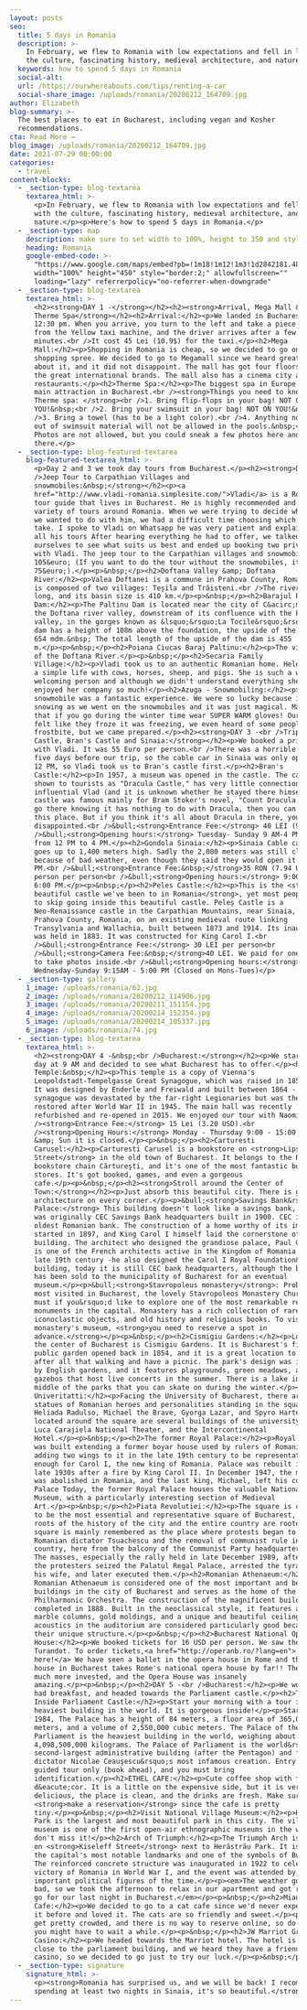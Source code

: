 ```yaml
---
layout: posts
seo:
  title: 5 days in Romania
  description: >-
    In February, we flew to Romania with low expectations and fell in love with
    the culture, fascinating history, medieval architecture, and nature.
  keywords: how to spend 5 days in Romania
  social-alt:
  url: /https://ourwhereabouts.com/tips/renting-a-car
  social-share_image: /uploads/romania/20200212_164709.jpg
author: Elizabeth
blog-summary: >-
  The best places to eat in Bucharest, including vegan and Kosher
  recommendations.
cta: Read More →
blog_image: /uploads/romania/20200212_164709.jpg
date: 2021-07-29 00:00:00
categories:
  - travel
content-blocks:
  - _section-type: blog-textarea
    textarea_html: >-
      <p>In February, we flew to Romania with low expectations and fell in love
      with the culture, fascinating history, medieval architecture, and
      nature.</p><p>Here's how to spend 5 days in Romania.</p>
  - _section-type: map
    description: make sure to set width to 100%, height to 350 and style to border 2
    heading: Romania
    google-embed-code: >-
      "https://www.google.com/maps/embed?pb=!1m18!1m12!1m3!1d2842181.482479886!2d22.776859946219375!3d45.919949242151446!2m3!1f0!2f0!3f0!3m2!1i1024!2i768!4f13.1!3m3!1m2!1s0x40b1ff26958976c3%3A0x84ef4f92a804b194!2sRomania!5e0!3m2!1sen!2sus!4v1662127055834!5m2!1sen!2sus"
      width="100%" height="450" style="border:2;" allowfullscreen=""
      loading="lazy" referrerpolicy="no-referrer-when-downgrade"
  - _section-type: blog-textarea
    textarea_html: >-
      <h2><strong>DAY 1 -</strong></h2><h2><strong>Arrival, Mega Mall &amp;
      Therme Spa</strong></h2><h2>Arrival:</h2><p>We landed in Bucharest at
      12:30 pm. When you arrive, you turn to the left and take a piece of paper
      from the Yellow taxi machine, and the driver arrives after a few
      minutes.<br />It cost 45 Lei (10.9$) for the taxi.</p><h2>Mega
      Mall:</h2><p>Shopping in Romania is cheap, so we decided to go on a
      shopping spree. We decided to go to Megamall since we heard great things
      about it, and it did not disappoint. The mall has got four floors with all
      the great international brands. The mall also has a cinema city and many
      restaurants.</p><h2>Therme Spa:</h2><p>The biggest spa in Europe. It's the
      main attraction in Bucharest.<br /><strong>Things you need to know about
      Therme spa: </strong><br />1. Bring flip-flops in your bag! NOT ON
      YOU!&nbsp;<br />2. Bring your swimsuit in your bag! NOT ON YOU!&nbsp;<br
      />3. Bring a towel (has to be a light color).<br />4. Anything not made
      out of swimsuit material will not be allowed in the pools.&nbsp;<br />5.
      Photos are not allowed, but you could sneak a few photos here and
      there.</p>
  - _section-type: blog-featured-textarea
    blog-featured-textarea_html: >-
      <p>Day 2 and 3 we took day tours from Bucharest.</p><h2><strong>DAY 2 -<br
      />Jeep Tour to Carpathian Villages and
      snowmobiles:&nbsp;</strong></h2><p><a
      href="http://www.vladi-romania.simplesite.com/">Vladi</a> is a Romanian
      tour guide that lives in Bucharest. He is highly recommended and offers a
      variety of tours around Romania. When we were trying to decide which tour
      we wanted to do with him, we had a difficult time choosing which tour to
      take. I spoke to Vladi on Whatsapp he was very patient and explained about
      all his tours After hearing everything he had to offer, we talked between
      ourselves to see what suits us best and ended up booking two private tours
      with Vladi. The jeep tour to the Carpathian villages and snowmobiles cost
      105&euro; (If you want to do the tour without the snowmobiles, it costs
      75&euro;).</p><p>&nbsp;</p><h2>Doftana Valley &amp; Doftana
      River:</h2><p>Valea Doftanei is a commune in Prahova County, Romania. It
      is composed of two villages: Teșila and Trăisteni.<br />The river is 51km
      long, and its basin size is 410 km.</p><p>&nbsp;</p><h2>Barajul Paltinu
      Dam:</h2><p>The Paltinu Dam is located near the city of C&acirc;mpina, on
      the Doftana river valley, downstream of its confluence with the Păltinoasa
      valley, in the gorges known as &lsquo;&rsquo;La Tocile&rsquo;&rsquo;. The
      dam has a height of 108m above the foundation, the upside of the dam being
      654 mdm.&nbsp; The total length of the upside of the dam is 455
      m.</p><p>&nbsp;</p><h2>Poiana Ciucas Baraj Paltinu:</h2><p>The viewpoint
      of the Doftana River.</p><p>&nbsp;</p><h2>Secaria Family
      Village:</h2><p>Vladi took us to an authentic Romanian home. Helena lives
      a simple life with cows, horses, sheep, and pigs. She is such a warm,
      welcoming person and although we didn't understand everything she said we
      enjoyed her company so much!</p><h2>Azuga - Snowmobiling:</h2><p>The
      snowmobile was a fantastic experience. We were so lucky because it started
      snowing as we went on the snowmobiles and it was just magical. Make sure
      that if you go during the winter time wear SUPER WARM gloves! Our hands
      felt like they froze it was freezing, we even heard of some people who got
      frostbite, but we came prepared.</p><h2><strong>DAY 3 -<br />Trip to Peles
      Castle, Bran's Castle and Sinaia:</strong></h2><p>We booked a private tour
      with Vladi. It was 55 Euro per person.<br />There was a horrible storm
      five days before our trip, so the cable car in Sinaia was only opening at
      12 PM, so Vladi took us to Bran's castle first.</p><h2>Bran's
      Castle:</h2><p>In 1957, a museum was opened in the castle. The castle,
      shown to tourists as "Dracula Castle," has very little connection to the
      influential Vlad (and it is unknown whether he stayed there himself). The
      castle was famous mainly for Bram Stoker's novel, "Count Dracula." If you
      go there knowing it has nothing to do with Dracula, then you can enjoy
      this place. But if you think it's all about Dracula in there, you will be
      disappointed.<br />&bull;<strong>Entrance Fee:</strong> 40 LEI (9 USD).<br
      />&bull;<strong>Opening hours:</strong> Tuesday- Sunday 9 AM-4 PM. Mondays
      from 12 PM to 4 PM.</p><h2>Gondola Sinaia:</h2><p>Sinaia Cable car that
      goes up to 1,400 meters high. Sadly the 2,000 meters was still closed
      because of bad weather, even though they said they would open it at 12
      PM.<br />&bull;<strong>Entrance Fee:&nbsp;</strong>35 RON (7.94 USD) per
      person per person<br />&bull;<strong>Opening hours:</strong> 9:00 AM -
      6:00 PM.</p><p>&nbsp;</p><h2>Peles Castle:</h2><p>This is the <strong>most
      beautiful castle we've been to in Romania</strong>, yet most people tend
      to skip going inside this beautiful castle. Peleș Castle is a
      Neo-Renaissance castle in the Carpathian Mountains, near Sinaia, in
      Prahova County, Romania, on an existing medieval route linking
      Transylvania and Wallachia, built between 1873 and 1914. Its inauguration
      was held in 1883. It was constructed for King Carol I.<br
      />&bull;<strong>Entrance Fee:</strong> 30 LEI per person<br
      />&bull;<strong>Camera Fee:&nbsp;</strong>40 LEI. We paid for one camera
      to take photos inside.<br />&bull;<strong>Opening hours:</strong>
      Wednesday-Sunday 9:15AM - 5:00 PM (Closed on Mons-Tues)</p>
  - _section-type: gallery
    1_image: /uploads/romania/62.jpg
    2_image: /uploads/romania/20200212_114906.jpg
    3_image: /uploads/romania/20200211_151154.jpg
    4_image: /uploads/romania/20200214_152354.jpg
    5_image: /uploads/romania/20200214_105337.jpg
    6_image: /uploads/romania/74.jpg
  - _section-type: blog-textarea
    textarea_html: >-
      <h2><strong>DAY 4 -&nbsp;<br />Bucharest:</strong></h2><p>We started our
      day at 9 AM and decided to see what Bucharest has to offer.</p><h2>Coral
      Temple:&nbsp;</h2><p>This temple is a copy of Vienna's
      Leopoldstadt-Tempelgasse Great Synagogue, which was raised in 1855-1858.
      It was designed by Enderle and Freiwald and built between 1864 - 1866. The
      synagogue was devastated by the far-right Legionaries but was then
      restored after World War II in 1945. The main hall was recently
      refurbished and re-opened in 2015. We enjoyed our tour with Naomi.<br
      />​​​​​<strong>Entrance Fee:</strong> 15 Lei (3.20 USD).<br
      /><strong>Opening Hours:</strong> Monday - Thursday 9:00 - 15:00. On Sat
      &amp; Sun it is closed.</p><p>&nbsp;</p><h2>Carturesti
      Carusel:</h2><p>Carturesti Carusel is a bookstore on <strong>Lipscani 55
      Street</strong> in the old town of Bucharest. It belongs to the Romanian
      bookstore chain Cărtureşti, and it's one of the most fantastic books
      stores. It's got booked, games, and even a gorgeous
      cafe.</p><p>&nbsp;</p><h2><strong>Stroll around the Center of
      Town:</strong></h2><p>Just absorb this beautiful city. There is great
      architecture on every corner.</p><p>&bull;<strong>Savings Bank&rsquo;s
      Palace:</strong> This building doesn't look like a savings bank, but it
      was originally CEC Savings Bank headquarters built in 1900. CEC is the
      oldest Romanian bank. The construction of a home worthy of its importance
      started in 1897, and King Carol I himself laid the cornerstone of the new
      building. The architect who designed the grandiose palace, Paul Gottereau,
      is one of the French architects active in the Kingdom of Romania in the
      late 19th century -he also designed the Carol I Royal Foundation&rsquo;s
      building, today it is still CEC bank headquarters, although the building
      has been sold to the municipality of Bucharest for an eventual
      museum.</p><p>&bull;<strong>Stavropoleus monastery</strong>: Probably the
      most visited in Bucharest, the lovely Stavropoleos Monastery Church is a
      must if you&rsquo;d like to explore one of the most remarkable religious
      monuments in the capital. Monastery has a rich collection of rare icons,
      iconoclastic objects, and old history and religious books. To visit the
      monastery's museum, <strong>you need to reserve a spot in
      advance.</strong></p><p>&nbsp;</p><h2>Cismigiu Gardens:</h2><p>Located in
      the center of Bucharest is Cismigiu Gardens. It is Bucharest's first
      public garden opened back in 1854, and it is a great location to relax
      after all that walking and have a picnic. The park's design was inspired
      by English gardens, and it features playgrounds, green meadows, and
      gazebos that host live concerts in the summer. There is a lake in the
      middle of the parks that you can skate on during the winter.</p><h2>Piata
      Univeritatti:</h2><p>Facing the University of Bucharest, there are four
      statues of Romanian heroes and personalities standing in the square: Ion
      Heliada Radulso, Michael the Brave, Gyorga Lazar, and Spyro Harte. Also
      located around the square are several buildings of the university, the Ion
      Luca Carajiela National Theater, and the Intercontinental
      Hotel.</p><p>&nbsp;</p><h2>The former Royal Palace:</h2><p>Royal Palace
      was built extending a former boyar house used by rulers of Romania by
      adding two wings to it in the late 19th century to be representative
      enough for Carol I, the new king of Romania. Palace was rebuilt in the
      late 1930s after a fire by King Carol II. In December 1947, the monarchy
      was abolished in Romania, and the last king, Michael, left his country the
      Palace Today, the former Royal Palace houses the valuable National Art
      Museum, with a particularly interesting section of Medieval
      Art.</p><p>&nbsp;</p><h2>Piata Revolutiei:</h2><p>The square is considered
      to be the most essential and representative square of Bucharest, where the
      roots of the history of the city and the entire country are rooted; the
      square is mainly remembered as the place where protests began to topple
      Romanian dictator Tsuachescu and the removal of communist rule in the
      country, here from the balcony of the Communist Party headquarters today
      The masses, especially the rally held in late December 1989, after which
      the protesters seized the Palatul Regal Palace, arrested the tyrant and
      his wife, and later executed them.</p><h2>Romanian Athenaeum:</h2><p>The
      Romanian Athenaeum is considered one of the most important and beautiful
      buildings in the city of Bucharest and serves as the home of the Bucharest
      Philharmonic Orchestra. The construction of the magnificent building was
      completed in 1888. Built in the neoclassical style, it features a porch of
      marble columns, gold moldings, and a unique and beautiful ceiling. The
      acoustics in the auditorium are considered particularly good because of
      their unique structure.</p><p>&nbsp;</p><h2>Bucharest National Opera
      House:</h2><p>We booked tickets for 16 USD per person. We saw the Opera
      Turandot. To order tickets,<a href="http://operanb.ro/?lang=en"> click
      here!</a> We have seen a ballet in the opera house in Rome and the opera
      house in Bucharest takes Rome's national opera house by far!! The show was
      much more invested, and the Opera House was insanely
      amazing.</p><p>&nbsp;</p><h2>DAY 5 -<br />Bucharest:</h2><p>We woke up,
      had breakfast, and headed towards the Parliament castle.</p><h2>Tour
      Inside Parliament Castle:</h2><p>Start your morning with a tour in the
      heaviest building in the world. It is gorgeous inside!</p><p>Starting in
      1984, The Palace has a height of 84 meters, a floor area of 365,000 square
      meters, and a volume of 2,550,000 cubic meters. The Palace of the
      Parliament is the heaviest building in the world, weighing about
      4,098,500,000 kilograms. The Palace of Parliament is the world&rsquo;s
      second-largest administrative building (after the Pentagon) and former
      dictator Nicolae Ceauşescu&rsquo;s most infamous creation. Entry is a
      guided tour only (book ahead), and you must bring
      identification.</p><h2>ETHEL CAFE:</h2><p>Cute coffee shop with fantastic
      d&eacute;cor. It is a little on the expensive side, but it is very
      delicious, the place is clean, and the drinks are fresh. Make sure to
      <strong>make a reservation</strong> since the cafe is pretty
      tiny.</p><p>&nbsp;</p><h2>Visit National Village Museum:</h2><p>Heratrau
      Park is the largest and most beautiful park in this city. The village
      museum is one of the first open-air ethnographic museums in the world, so
      don't miss it!</p><h2>Arch of Triumph:</h2><p>The Triumph Arch is located
      on <strong>Kiseleff Street</strong> next to Herăstrău Park. It is one of
      the capital's most notable landmarks and one of the symbols of Bucharest.
      The reinforced concrete structure was inaugurated in 1922 to celebrate the
      victory of Romania in World War I, and the event was attended by the most
      important political figures of the time.</p><p><em>The weather got pretty
      bad, so we took the afternoon to relax in our apartment and got ready to
      go for our last night in Bucharest.</em></p><p>&nbsp;</p><h2>Miau
      Cafe:</h2><p>We decided to go to a cat cafe since we'd never experienced
      it before and loved it. The cats are so friendly and sweet.</p><p>It does
      get pretty crowded, and there is no way to reserve online, so do know that
      you might have to wait a while.</p><p>&nbsp;</p><h2>JW Marriot Grand
      Casino:</h2><p>We headed towards the Marriot hotel. The hotel is located
      close to the parliament building, and we heard they have a friendly
      casino, so we decided to go just to try our luck.</p><p>&nbsp;</p>
  - _section-type: signature
    signature_html: >-
      <p><strong>Romania has surprised us, and we will be back! I recommend
      spending at least two nights in Sinaia, it's so beautiful.</strong></p>
---
```

